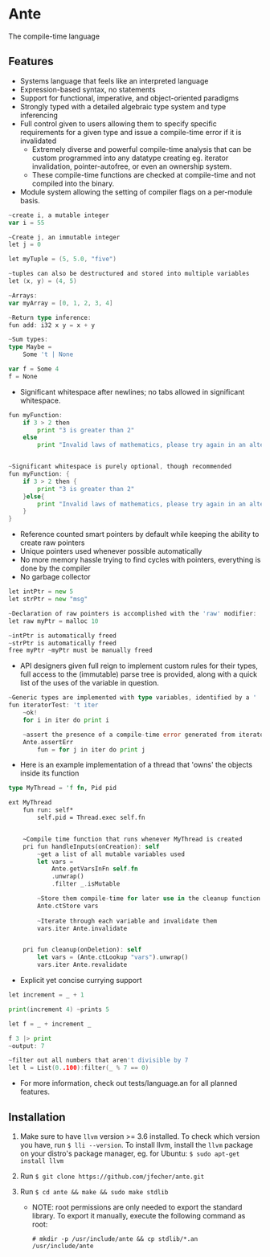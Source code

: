 ﻿# Ante
The compile-time language

## Features
* Systems language that feels like an interpreted language
* Expression-based syntax, no statements
* Support for functional, imperative, and object-oriented paradigms
* Strongly typed with a detailed algebraic type system and type inferencing
* Full control given to users allowing them to specify specific requirements for a given
type and issue a compile-time error if it is invalidated
    -  Extremely diverse and powerful compile-time analysis that can be custom programmed into
any datatype creating eg. iterator invalidation, pointer-autofree, or even an ownership system.
    - These compile-time functions are checked at compile-time and not compiled into the binary.
* Module system allowing the setting of compiler flags on a per-module basis.
```go
~create i, a mutable integer
var i = 55

~Create j, an immutable integer
let j = 0

let myTuple = (5, 5.0, "five")

~tuples can also be destructured and stored into multiple variables
let (x, y) = (4, 5)

~Arrays:
var myArray = [0, 1, 2, 3, 4]

~Return type inference:
fun add: i32 x y = x + y

~Sum types:
type Maybe =
    Some 't | None

var f = Some 4
f = None
```
* Significant whitespace after newlines; no tabs allowed in significant whitespace.
```go
fun myFunction:
    if 3 > 2 then
        print "3 is greater than 2"
    else
        print "Invalid laws of mathematics, please try again in an alternate universe"


~Significant whitespace is purely optional, though recommended
fun myFunction: {
    if 3 > 2 then {
        print "3 is greater than 2"
    }else{
        print "Invalid laws of mathematics, please try again in an alternate universe"
    }
}
```
* Reference counted smart pointers by default while keeping the ability to create raw pointers
* Unique pointers used whenever possible automatically
* No more memory hassle trying to find cycles with pointers, everything is done by the compiler
* No garbage collector
```go
let intPtr = new 5
let strPtr = new "msg"

~Declaration of raw pointers is accomplished with the 'raw' modifier:
let raw myPtr = malloc 10

~intPtr is automatically freed
~strPtr is automatically freed
free myPtr ~myPtr must be manually freed
```
* API designers given full reign to implement custom rules for their types, full access to the (immutable)
parse tree is provided, along with a quick list of the uses of the variable in question.
```go
~Generic types are implemented with type variables, identified by a '
fun iteratorTest: 't iter
    ~ok!
    for i in iter do print i

    ~assert the presence of a compile-time error generated from iterator invalidation
    Ante.assertErr
        fun = for j in iter do print j
```

* Here is an example implementation of a thread that 'owns' the objects inside its function
```rust
type MyThread = 'f fn, Pid pid

ext MyThread
    fun run: self*
        self.pid = Thread.exec self.fn


    ~Compile time function that runs whenever MyThread is created
    pri fun handleInputs(onCreation): self
        ~get a list of all mutable variables used
        let vars = 
            Ante.getVarsInFn self.fn 
            .unwrap()
            .filter _.isMutable

        ~Store them compile-time for later use in the cleanup function
        Ante.ctStore vars
        
        ~Iterate through each variable and invalidate them
        vars.iter Ante.invalidate


    pri fun cleanup(onDeletion): self
        let vars = (Ante.ctLookup "vars").unwrap()
        vars.iter Ante.revalidate
```
* Explicit yet concise currying support
```go
let increment = _ + 1

print(increment 4) ~prints 5

let f = _ + increment _

f 3 |> print
~output: 7

~filter out all numbers that aren't divisible by 7
let l = List(0..100):filter(_ % 7 == 0)

```

* For more information, check out tests/language.an for all planned features.


## Installation
1. Make sure to have `llvm` version >= 3.6 installed.  To check which version you have, run `$ lli --version`.  To install llvm, install the `llvm` package on your distro's package manager, eg. for Ubuntu: `$ sudo apt-get install llvm`

2. Run `$ git clone https://github.com/jfecher/ante.git`

3. Run `$ cd ante && make && sudo make stdlib`

    - NOTE: root permissions are only needed to export the standard library.  To export it manually, execute the following command as root:

        `# mkdir -p /usr/include/ante && cp stdlib/*.an /usr/include/ante`
